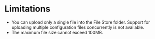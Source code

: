 # Limitations

* You can upload only a single file into the File Store folder. Support for uploading multiple configuration files concurrently is not available.
* The maximum file size cannot exceed 100MB.

